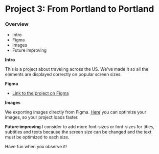 # Project 3: From Portland to Portland

### Overview
* Intro
* Figma
* Images
* Future improving

**Intro**

This is a project about traveling across the US. We've made it so all the elements are displayed correctly on popular screen sizes.

**Figma**

* [Link to the project on Figma](https://www.figma.com/file/AtbNbstbxWPcMqvF061V0R/Sprint-3%3A-From-Portland-to-Portland-%7C-desktop-%2B-mobile?node-id=0%3A1)

**Images**

We exporting images directly from Figma. [Here](https://tinypng.com/) you can optimize your images, so your project loads faster. 

**Future improving**
I consider to add more font-sizes or font-sizes for titles, subtitles and texts because the screen size can be changed and the text must be optimized to each size.

Have fun when you observe it!